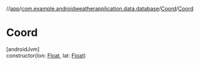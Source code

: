 //[app](../../../index.md)/[com.example.androidweatherapplication.data.database](../index.md)/[Coord](index.md)/[Coord](-coord.md)

# Coord

[androidJvm]\
constructor(lon: [Float](https://kotlinlang.org/api/latest/jvm/stdlib/kotlin/-float/index.html), lat: [Float](https://kotlinlang.org/api/latest/jvm/stdlib/kotlin/-float/index.html))

